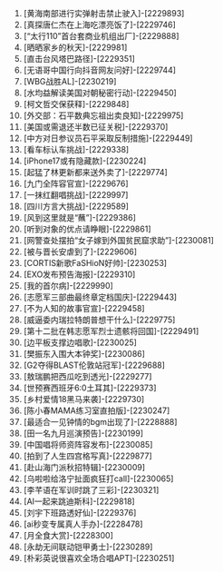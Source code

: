 
1. [黄海南部进行实弹射击禁止驶入]-[2229893]
1. [真探唐仁杰在上海吃漂亮饭了]-[2229746]
1. [“太行110”首台套商业机组出厂]-[2229888]
1. [晒晒家乡的秋天]-[2229981]
1. [直击台风塔巴路径]-[2229351]
1. [无语哥中国行向抖音网友问好]-[2229744]
1. [WBG战胜AL]-[2230219]
1. [水均益解读美国对朝秘密行动]-[2229450]
1. [柯文哲交保获释]-[2229848]
1. [外交部：石平数典忘祖出卖良知]-[2229975]
1. [美国或需退还半数已征关税]-[2229370]
1. [中方对日参议员石平采取反制措施]-[2229449]
1. [看车标认车挑战]-[2229338]
1. [iPhone17或有隐藏款]-[2230224]
1. [起猛了林更新都来送外卖了]-[2229774]
1. [九门全阵容官宣]-[2229676]
1. [一抹红翻唱挑战]-[2229997]
1. [四川方言大挑战]-[2229589]
1. [风到这里就是“蘸”]-[2229386]
1. [听到对象的优点请睁眼]-[2229861]
1. [网警查处摆拍“女子嫁到外国贫民窟求助”]-[2230081]
1. [被与晋长安虐到了]-[2229606]
1. [CORTIS新歌FaSHioN好帅]-[2230253]
1. [EXO发布预告海报]-[2229310]
1. [我的首尔病]-[2229990]
1. [志愿军三部曲最终章定档国庆]-[2229443]
1. [不为人知的故事官宣]-[2229458]
1. [威逼委内瑞拉特朗普想干什么]-[2229775]
1. [第十二批在韩志愿军烈士遗骸将回国]-[2229491]
1. [边平板支撑边唱歌]-[2230025]
1. [樊振东入围大本钟奖]-[2230086]
1. [G2夺得BLAST伦敦站冠军]-[2229688]
1. [敖瑞鹏把西瓜吃到透光]-[2229277]
1. [世预赛西班牙6:0土耳其]-[2229373]
1. [乡村爱情18黑马来袭]-[2229730]
1. [陈小春MAMA练习室直拍版]-[2230247]
1. [最适合一见钟情的bgm出现了]-[2228888]
1. [田一名九月巡演预告]-[2230199]
1. [中国唱将师资阵容发布]-[2230085]
1. [拍到了人生四宫格写真]-[2229877]
1. [赴山海门派秋招特辑]-[2230009]
1. [乌啦啦给洛宁扯面疯狂打call]-[2230065]
1. [李芊语在军训时跳了三彩]-[2230321]
1. [AI一起来跳迪斯科]-[2229818]
1. [刘宇下班路透好仙]-[2229376]
1. [ai秒变专属真人手办]-[2228478]
1. [月全食大赏]-[2228300]
1. [永劫无间联动铠甲勇士]-[2230289]
1. [朴彩英说很喜欢全场合唱APT]-[2230251]